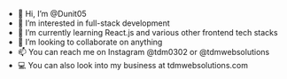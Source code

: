 - 👋 Hi, I’m @Dunit05
- 👀 I’m interested in full-stack development
- 🌱 I’m currently learning React.js and various other frontend tech stacks
- 💞️ I’m looking to collaborate on anything
- 📫 You can reach me on Instagram @tdm0302 or @tdmwebsolutions
- 💻 You can also look into my business at tdmwebsolutions.com
